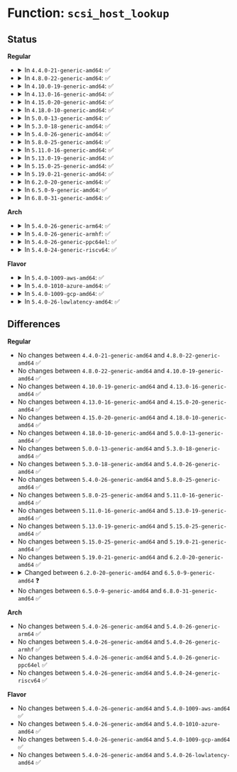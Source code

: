 # Function: <code>scsi_host_lookup</code>

## Status
<b>Regular</b>
<ul>
<li>
<details>
<summary>In <code>4.4.0-21-generic-amd64</code>: ✅</summary>

```c
struct Scsi_Host * scsi_host_lookup(short unsigned int hostnum)
```

```json
{
  "name": "scsi_host_lookup",
  "collision_type": "Unique Global",
  "inline_type": "No",
  "funcs": [
    {
      "addr": 18446744071584777344,
      "name": "scsi_host_lookup",
      "external": true,
      "loc": "drivers/scsi/hosts.c:563",
      "file": "drivers/scsi/hosts.c",
      "inline": "seen, unknown",
      "caller_inline": [],
      "caller_func": [
        "drivers/scsi/scsi_proc.c:proc_scsi_write",
        "drivers/scsi/scsi_proc.c:proc_scsi_write"
      ]
    }
  ],
  "symbols": [
    {
      "addr": 18446744071584777344,
      "name": "scsi_host_lookup",
      "section": ".text",
      "bind": "STB_GLOBAL",
      "size": 117
    }
  ]
}
```
</details>
</li>
<li>
<details>
<summary>In <code>4.8.0-22-generic-amd64</code>: ✅</summary>

```c
struct Scsi_Host * scsi_host_lookup(short unsigned int hostnum)
```

```json
{
  "name": "scsi_host_lookup",
  "collision_type": "Unique Global",
  "inline_type": "No",
  "funcs": [
    {
      "addr": 18446744071585137456,
      "name": "scsi_host_lookup",
      "external": true,
      "loc": "drivers/scsi/hosts.c:575",
      "file": "drivers/scsi/hosts.c",
      "inline": "seen, unknown",
      "caller_inline": [],
      "caller_func": [
        "drivers/scsi/scsi_proc.c:proc_scsi_write",
        "drivers/scsi/scsi_proc.c:proc_scsi_write"
      ]
    }
  ],
  "symbols": [
    {
      "addr": 18446744071585137456,
      "name": "scsi_host_lookup",
      "section": ".text",
      "bind": "STB_GLOBAL",
      "size": 117
    }
  ]
}
```
</details>
</li>
<li>
<details>
<summary>In <code>4.10.0-19-generic-amd64</code>: ✅</summary>

```c
struct Scsi_Host * scsi_host_lookup(short unsigned int hostnum)
```

```json
{
  "name": "scsi_host_lookup",
  "collision_type": "Unique Global",
  "inline_type": "No",
  "funcs": [
    {
      "addr": 18446744071585331728,
      "name": "scsi_host_lookup",
      "external": true,
      "loc": "drivers/scsi/hosts.c:579",
      "file": "drivers/scsi/hosts.c",
      "inline": "seen, unknown",
      "caller_inline": [],
      "caller_func": [
        "drivers/scsi/scsi_proc.c:proc_scsi_write",
        "drivers/scsi/scsi_proc.c:proc_scsi_write"
      ]
    }
  ],
  "symbols": [
    {
      "addr": 18446744071585331728,
      "name": "scsi_host_lookup",
      "section": ".text",
      "bind": "STB_GLOBAL",
      "size": 117
    }
  ]
}
```
</details>
</li>
<li>
<details>
<summary>In <code>4.13.0-16-generic-amd64</code>: ✅</summary>

```c
struct Scsi_Host * scsi_host_lookup(short unsigned int hostnum)
```

```json
{
  "name": "scsi_host_lookup",
  "collision_type": "Unique Global",
  "inline_type": "No",
  "funcs": [
    {
      "addr": 18446744071585416256,
      "name": "scsi_host_lookup",
      "external": true,
      "loc": "drivers/scsi/hosts.c:567",
      "file": "drivers/scsi/hosts.c",
      "inline": "seen, unknown",
      "caller_inline": [],
      "caller_func": [
        "drivers/scsi/scsi_proc.c:proc_scsi_write",
        "drivers/scsi/scsi_proc.c:proc_scsi_write"
      ]
    }
  ],
  "symbols": [
    {
      "addr": 18446744071585416256,
      "name": "scsi_host_lookup",
      "section": ".text",
      "bind": "STB_GLOBAL",
      "size": 117
    }
  ]
}
```
</details>
</li>
<li>
<details>
<summary>In <code>4.15.0-20-generic-amd64</code>: ✅</summary>

```c
struct Scsi_Host * scsi_host_lookup(short unsigned int hostnum)
```

```json
{
  "name": "scsi_host_lookup",
  "collision_type": "Unique Global",
  "inline_type": "No",
  "funcs": [
    {
      "addr": 18446744071585846224,
      "name": "scsi_host_lookup",
      "external": true,
      "loc": "drivers/scsi/hosts.c:562",
      "file": "drivers/scsi/hosts.c",
      "inline": "seen, unknown",
      "caller_inline": [],
      "caller_func": [
        "drivers/scsi/scsi_proc.c:proc_scsi_write",
        "drivers/scsi/scsi_proc.c:proc_scsi_write"
      ]
    }
  ],
  "symbols": [
    {
      "addr": 18446744071585846224,
      "name": "scsi_host_lookup",
      "section": ".text",
      "bind": "STB_GLOBAL",
      "size": 117
    }
  ]
}
```
</details>
</li>
<li>
<details>
<summary>In <code>4.18.0-10-generic-amd64</code>: ✅</summary>

```c
struct Scsi_Host * scsi_host_lookup(short unsigned int hostnum)
```

```json
{
  "name": "scsi_host_lookup",
  "collision_type": "Unique Global",
  "inline_type": "No",
  "funcs": [
    {
      "addr": 18446744071586092688,
      "name": "scsi_host_lookup",
      "external": true,
      "loc": "drivers/scsi/hosts.c:538",
      "file": "drivers/scsi/hosts.c",
      "inline": "seen, unknown",
      "caller_inline": [],
      "caller_func": [
        "drivers/scsi/scsi_proc.c:proc_scsi_write",
        "drivers/scsi/scsi_proc.c:proc_scsi_write"
      ]
    }
  ],
  "symbols": [
    {
      "addr": 18446744071586092688,
      "name": "scsi_host_lookup",
      "section": ".text",
      "bind": "STB_GLOBAL",
      "size": 127
    }
  ]
}
```
</details>
</li>
<li>
<details>
<summary>In <code>5.0.0-13-generic-amd64</code>: ✅</summary>

```c
struct Scsi_Host * scsi_host_lookup(short unsigned int hostnum)
```

```json
{
  "name": "scsi_host_lookup",
  "collision_type": "Unique Global",
  "inline_type": "No",
  "funcs": [
    {
      "addr": 18446744071586238864,
      "name": "scsi_host_lookup",
      "external": true,
      "loc": "drivers/scsi/hosts.c:525",
      "file": "drivers/scsi/hosts.c",
      "inline": "seen, unknown",
      "caller_inline": [],
      "caller_func": [
        "drivers/scsi/scsi_proc.c:proc_scsi_write",
        "drivers/scsi/scsi_proc.c:proc_scsi_write"
      ]
    }
  ],
  "symbols": [
    {
      "addr": 18446744071586238864,
      "name": "scsi_host_lookup",
      "section": ".text",
      "bind": "STB_GLOBAL",
      "size": 127
    }
  ]
}
```
</details>
</li>
<li>
<details>
<summary>In <code>5.3.0-18-generic-amd64</code>: ✅</summary>

```c
struct Scsi_Host * scsi_host_lookup(short unsigned int hostnum)
```

```json
{
  "name": "scsi_host_lookup",
  "collision_type": "Unique Global",
  "inline_type": "No",
  "funcs": [
    {
      "addr": 18446744071586483392,
      "name": "scsi_host_lookup",
      "external": true,
      "loc": "drivers/scsi/hosts.c:529",
      "file": "drivers/scsi/hosts.c",
      "inline": "seen, unknown",
      "caller_inline": [],
      "caller_func": [
        "drivers/scsi/scsi_proc.c:proc_scsi_write",
        "drivers/scsi/scsi_proc.c:proc_scsi_write"
      ]
    }
  ],
  "symbols": [
    {
      "addr": 18446744071586483392,
      "name": "scsi_host_lookup",
      "section": ".text",
      "bind": "STB_GLOBAL",
      "size": 129
    }
  ]
}
```
</details>
</li>
<li>
<details>
<summary>In <code>5.4.0-26-generic-amd64</code>: ✅</summary>

```c
struct Scsi_Host * scsi_host_lookup(short unsigned int hostnum)
```

```json
{
  "name": "scsi_host_lookup",
  "collision_type": "Unique Global",
  "inline_type": "No",
  "funcs": [
    {
      "addr": 18446744071586631184,
      "name": "scsi_host_lookup",
      "external": true,
      "loc": "drivers/scsi/hosts.c:529",
      "file": "drivers/scsi/hosts.c",
      "inline": "seen, unknown",
      "caller_inline": [],
      "caller_func": [
        "drivers/scsi/scsi_proc.c:proc_scsi_write",
        "drivers/scsi/scsi_proc.c:proc_scsi_write"
      ]
    }
  ],
  "symbols": [
    {
      "addr": 18446744071586631184,
      "name": "scsi_host_lookup",
      "section": ".text",
      "bind": "STB_GLOBAL",
      "size": 129
    }
  ]
}
```
</details>
</li>
<li>
<details>
<summary>In <code>5.8.0-25-generic-amd64</code>: ✅</summary>

```c
struct Scsi_Host * scsi_host_lookup(short unsigned int hostnum)
```

```json
{
  "name": "scsi_host_lookup",
  "collision_type": "Unique Global",
  "inline_type": "No",
  "funcs": [
    {
      "addr": 18446744071587426400,
      "name": "scsi_host_lookup",
      "external": true,
      "loc": "drivers/scsi/hosts.c:530",
      "file": "drivers/scsi/hosts.c",
      "inline": "seen, unknown",
      "caller_inline": [],
      "caller_func": [
        "drivers/scsi/scsi_proc.c:proc_scsi_write",
        "drivers/scsi/scsi_proc.c:proc_scsi_write"
      ]
    }
  ],
  "symbols": [
    {
      "addr": 18446744071587426400,
      "name": "scsi_host_lookup",
      "section": ".text",
      "bind": "STB_GLOBAL",
      "size": 116
    }
  ]
}
```
</details>
</li>
<li>
<details>
<summary>In <code>5.11.0-16-generic-amd64</code>: ✅</summary>

```c
struct Scsi_Host * scsi_host_lookup(short unsigned int hostnum)
```

```json
{
  "name": "scsi_host_lookup",
  "collision_type": "Unique Global",
  "inline_type": "No",
  "funcs": [
    {
      "addr": 18446744071587496064,
      "name": "scsi_host_lookup",
      "external": true,
      "loc": "drivers/scsi/hosts.c:533",
      "file": "drivers/scsi/hosts.c",
      "inline": "seen, unknown",
      "caller_inline": [],
      "caller_func": [
        "drivers/scsi/scsi_proc.c:proc_scsi_write",
        "drivers/scsi/scsi_proc.c:proc_scsi_write"
      ]
    }
  ],
  "symbols": [
    {
      "addr": 18446744071587496064,
      "name": "scsi_host_lookup",
      "section": ".text",
      "bind": "STB_GLOBAL",
      "size": 116
    }
  ]
}
```
</details>
</li>
<li>
<details>
<summary>In <code>5.13.0-19-generic-amd64</code>: ✅</summary>

```c
struct Scsi_Host * scsi_host_lookup(short unsigned int hostnum)
```

```json
{
  "name": "scsi_host_lookup",
  "collision_type": "Unique Global",
  "inline_type": "No",
  "funcs": [
    {
      "addr": 18446744071587377904,
      "name": "scsi_host_lookup",
      "external": true,
      "loc": "drivers/scsi/hosts.c:537",
      "file": "drivers/scsi/hosts.c",
      "inline": "seen, unknown",
      "caller_inline": [],
      "caller_func": [
        "drivers/scsi/scsi_proc.c:proc_scsi_write",
        "drivers/scsi/scsi_proc.c:proc_scsi_write"
      ]
    }
  ],
  "symbols": [
    {
      "addr": 18446744071587377904,
      "name": "scsi_host_lookup",
      "section": ".text",
      "bind": "STB_GLOBAL",
      "size": 116
    }
  ]
}
```
</details>
</li>
<li>
<details>
<summary>In <code>5.15.0-25-generic-amd64</code>: ✅</summary>

```c
struct Scsi_Host * scsi_host_lookup(short unsigned int hostnum)
```

```json
{
  "name": "scsi_host_lookup",
  "collision_type": "Unique Global",
  "inline_type": "No",
  "funcs": [
    {
      "addr": 18446744071587945488,
      "name": "scsi_host_lookup",
      "external": true,
      "loc": "drivers/scsi/hosts.c:539",
      "file": "drivers/scsi/hosts.c",
      "inline": "seen, unknown",
      "caller_inline": [],
      "caller_func": [
        "drivers/scsi/scsi_proc.c:proc_scsi_write",
        "drivers/scsi/scsi_proc.c:proc_scsi_write"
      ]
    }
  ],
  "symbols": [
    {
      "addr": 18446744071587945488,
      "name": "scsi_host_lookup",
      "section": ".text",
      "bind": "STB_GLOBAL",
      "size": 116
    }
  ]
}
```
</details>
</li>
<li>
<details>
<summary>In <code>5.19.0-21-generic-amd64</code>: ✅</summary>

```c
struct Scsi_Host * scsi_host_lookup(short unsigned int hostnum)
```

```json
{
  "name": "scsi_host_lookup",
  "collision_type": "Unique Global",
  "inline_type": "No",
  "funcs": [
    {
      "addr": 18446744071589300960,
      "name": "scsi_host_lookup",
      "external": true,
      "loc": "drivers/scsi/hosts.c:541",
      "file": "drivers/scsi/hosts.c",
      "inline": "seen, unknown",
      "caller_inline": [],
      "caller_func": [
        "drivers/scsi/scsi_proc.c:proc_scsi_write",
        "drivers/scsi/scsi_proc.c:proc_scsi_write"
      ]
    }
  ],
  "symbols": [
    {
      "addr": 18446744071589300960,
      "name": "scsi_host_lookup",
      "section": ".text",
      "bind": "STB_GLOBAL",
      "size": 126
    }
  ]
}
```
</details>
</li>
<li>
<details>
<summary>In <code>6.2.0-20-generic-amd64</code>: ✅</summary>

```c
struct Scsi_Host * scsi_host_lookup(short unsigned int hostnum)
```

```json
{
  "name": "scsi_host_lookup",
  "collision_type": "Unique Global",
  "inline_type": "No",
  "funcs": [
    {
      "addr": 18446744071590864368,
      "name": "scsi_host_lookup",
      "external": true,
      "loc": "drivers/scsi/hosts.c:557",
      "file": "drivers/scsi/hosts.c",
      "inline": "seen, unknown",
      "caller_inline": [],
      "caller_func": [
        "drivers/scsi/scsi_proc.c:proc_scsi_write",
        "drivers/scsi/scsi_proc.c:proc_scsi_write"
      ]
    }
  ],
  "symbols": [
    {
      "addr": 18446744071590864368,
      "name": "scsi_host_lookup",
      "section": ".text",
      "bind": "STB_GLOBAL",
      "size": 126
    }
  ]
}
```
</details>
</li>
<li>
<details>
<summary>In <code>6.5.0-9-generic-amd64</code>: ✅</summary>

```c
struct Scsi_Host * scsi_host_lookup(unsigned int hostnum)
```

```json
{
  "name": "scsi_host_lookup",
  "collision_type": "Unique Global",
  "inline_type": "No",
  "funcs": [
    {
      "addr": 18446744071591207536,
      "name": "scsi_host_lookup",
      "external": true,
      "loc": "drivers/scsi/hosts.c:557",
      "file": "drivers/scsi/hosts.c",
      "inline": "seen, unknown",
      "caller_inline": [],
      "caller_func": [
        "drivers/scsi/scsi_proc.c:proc_scsi_write",
        "drivers/scsi/scsi_proc.c:proc_scsi_write"
      ]
    }
  ],
  "symbols": [
    {
      "addr": 18446744071591207536,
      "name": "scsi_host_lookup",
      "section": ".text",
      "bind": "STB_GLOBAL",
      "size": 125
    }
  ]
}
```
</details>
</li>
<li>
<details>
<summary>In <code>6.8.0-31-generic-amd64</code>: ✅</summary>

```c
struct Scsi_Host * scsi_host_lookup(unsigned int hostnum)
```

```json
{
  "name": "scsi_host_lookup",
  "collision_type": "Unique Global",
  "inline_type": "No",
  "funcs": [
    {
      "addr": 18446744071591554720,
      "name": "scsi_host_lookup",
      "external": true,
      "loc": "drivers/scsi/hosts.c:557",
      "file": "drivers/scsi/hosts.c",
      "inline": "seen, unknown",
      "caller_inline": [],
      "caller_func": [
        "drivers/scsi/scsi_proc.c:proc_scsi_write",
        "drivers/scsi/scsi_proc.c:proc_scsi_write"
      ]
    }
  ],
  "symbols": [
    {
      "addr": 18446744071591554720,
      "name": "scsi_host_lookup",
      "section": ".text",
      "bind": "STB_GLOBAL",
      "size": 125
    }
  ]
}
```
</details>
</li>
</ul>
<b>Arch</b>
<ul>
<li>
<details>
<summary>In <code>5.4.0-26-generic-arm64</code>: ✅</summary>

```c
struct Scsi_Host * scsi_host_lookup(short unsigned int hostnum)
```

```json
{
  "name": "scsi_host_lookup",
  "collision_type": "Unique Global",
  "inline_type": "No",
  "funcs": [
    {
      "addr": 18446603336499523856,
      "name": "scsi_host_lookup",
      "external": true,
      "loc": "drivers/scsi/hosts.c:529",
      "file": "drivers/scsi/hosts.c",
      "inline": "seen, unknown",
      "caller_inline": [],
      "caller_func": [
        "drivers/scsi/scsi_proc.c:proc_scsi_write",
        "drivers/scsi/scsi_proc.c:proc_scsi_write"
      ]
    }
  ],
  "symbols": [
    {
      "addr": 18446603336499523856,
      "name": "scsi_host_lookup",
      "section": ".text",
      "bind": "STB_GLOBAL",
      "size": 144
    }
  ]
}
```
</details>
</li>
<li>
<details>
<summary>In <code>5.4.0-26-generic-armhf</code>: ✅</summary>

```c
struct Scsi_Host * scsi_host_lookup(short unsigned int hostnum)
```

```json
{
  "name": "scsi_host_lookup",
  "collision_type": "Unique Global",
  "inline_type": "No",
  "funcs": [
    {
      "addr": 3231990896,
      "name": "scsi_host_lookup",
      "external": true,
      "loc": "drivers/scsi/hosts.c:529",
      "file": "drivers/scsi/hosts.c",
      "inline": "seen, unknown",
      "caller_inline": [],
      "caller_func": [
        "drivers/scsi/scsi_proc.c:proc_scsi_write",
        "drivers/scsi/scsi_proc.c:proc_scsi_write"
      ]
    }
  ],
  "symbols": [
    {
      "addr": 3231990896,
      "name": "scsi_host_lookup",
      "section": ".text",
      "bind": "STB_GLOBAL",
      "size": 132
    }
  ]
}
```
</details>
</li>
<li>
<details>
<summary>In <code>5.4.0-26-generic-ppc64el</code>: ✅</summary>

```c
struct Scsi_Host * scsi_host_lookup(short unsigned int hostnum)
```

```json
{
  "name": "scsi_host_lookup",
  "collision_type": "Unique Global",
  "inline_type": "No",
  "funcs": [
    {
      "addr": 13835058055292815968,
      "name": "scsi_host_lookup",
      "external": true,
      "loc": "drivers/scsi/hosts.c:529",
      "file": "drivers/scsi/hosts.c",
      "inline": "seen, unknown",
      "caller_inline": [],
      "caller_func": [
        "drivers/scsi/scsi_proc.c:proc_scsi_write",
        "drivers/scsi/scsi_proc.c:proc_scsi_write"
      ]
    }
  ],
  "symbols": [
    {
      "addr": 13835058055292815968,
      "name": "scsi_host_lookup",
      "section": ".text",
      "bind": "STB_GLOBAL",
      "size": 208
    }
  ]
}
```
</details>
</li>
<li>
<details>
<summary>In <code>5.4.0-24-generic-riscv64</code>: ✅</summary>

```c
struct Scsi_Host * scsi_host_lookup(short unsigned int hostnum)
```

```json
{
  "name": "scsi_host_lookup",
  "collision_type": "Unique Global",
  "inline_type": "No",
  "funcs": [
    {
      "addr": 18446743936276730430,
      "name": "scsi_host_lookup",
      "external": true,
      "loc": "drivers/scsi/hosts.c:529",
      "file": "drivers/scsi/hosts.c",
      "inline": "seen, unknown",
      "caller_inline": [],
      "caller_func": [
        "drivers/scsi/scsi_proc.c:proc_scsi_write",
        "drivers/scsi/scsi_proc.c:proc_scsi_write"
      ]
    }
  ],
  "symbols": [
    {
      "addr": 18446743936276730430,
      "name": "scsi_host_lookup",
      "section": ".text",
      "bind": "STB_GLOBAL",
      "size": 134
    }
  ]
}
```
</details>
</li>
</ul>
<b>Flavor</b>
<ul>
<li>
<details>
<summary>In <code>5.4.0-1009-aws-amd64</code>: ✅</summary>

```c
struct Scsi_Host * scsi_host_lookup(short unsigned int hostnum)
```

```json
{
  "name": "scsi_host_lookup",
  "collision_type": "Unique Global",
  "inline_type": "No",
  "funcs": [
    {
      "addr": 18446744071586321664,
      "name": "scsi_host_lookup",
      "external": true,
      "loc": "drivers/scsi/hosts.c:529",
      "file": "drivers/scsi/hosts.c",
      "inline": "seen, unknown",
      "caller_inline": [],
      "caller_func": [
        "drivers/scsi/scsi_proc.c:proc_scsi_write",
        "drivers/scsi/scsi_proc.c:proc_scsi_write"
      ]
    }
  ],
  "symbols": [
    {
      "addr": 18446744071586321664,
      "name": "scsi_host_lookup",
      "section": ".text",
      "bind": "STB_GLOBAL",
      "size": 129
    }
  ]
}
```
</details>
</li>
<li>
<details>
<summary>In <code>5.4.0-1010-azure-amd64</code>: ✅</summary>

```c
struct Scsi_Host * scsi_host_lookup(short unsigned int hostnum)
```

```json
{
  "name": "scsi_host_lookup",
  "collision_type": "Unique Global",
  "inline_type": "No",
  "funcs": [
    {
      "addr": 18446744071586162992,
      "name": "scsi_host_lookup",
      "external": true,
      "loc": "drivers/scsi/hosts.c:529",
      "file": "drivers/scsi/hosts.c",
      "inline": "seen, unknown",
      "caller_inline": [],
      "caller_func": [
        "drivers/scsi/scsi_proc.c:proc_scsi_write",
        "drivers/scsi/scsi_proc.c:proc_scsi_write"
      ]
    }
  ],
  "symbols": [
    {
      "addr": 18446744071586162992,
      "name": "scsi_host_lookup",
      "section": ".text",
      "bind": "STB_GLOBAL",
      "size": 129
    }
  ]
}
```
</details>
</li>
<li>
<details>
<summary>In <code>5.4.0-1009-gcp-amd64</code>: ✅</summary>

```c
struct Scsi_Host * scsi_host_lookup(short unsigned int hostnum)
```

```json
{
  "name": "scsi_host_lookup",
  "collision_type": "Unique Global",
  "inline_type": "No",
  "funcs": [
    {
      "addr": 18446744071586579152,
      "name": "scsi_host_lookup",
      "external": true,
      "loc": "drivers/scsi/hosts.c:529",
      "file": "drivers/scsi/hosts.c",
      "inline": "seen, unknown",
      "caller_inline": [],
      "caller_func": [
        "drivers/scsi/scsi_proc.c:proc_scsi_write",
        "drivers/scsi/scsi_proc.c:proc_scsi_write"
      ]
    }
  ],
  "symbols": [
    {
      "addr": 18446744071586579152,
      "name": "scsi_host_lookup",
      "section": ".text",
      "bind": "STB_GLOBAL",
      "size": 129
    }
  ]
}
```
</details>
</li>
<li>
<details>
<summary>In <code>5.4.0-26-lowlatency-amd64</code>: ✅</summary>

```c
struct Scsi_Host * scsi_host_lookup(short unsigned int hostnum)
```

```json
{
  "name": "scsi_host_lookup",
  "collision_type": "Unique Global",
  "inline_type": "No",
  "funcs": [
    {
      "addr": 18446744071586691376,
      "name": "scsi_host_lookup",
      "external": true,
      "loc": "drivers/scsi/hosts.c:529",
      "file": "drivers/scsi/hosts.c",
      "inline": "seen, unknown",
      "caller_inline": [],
      "caller_func": [
        "drivers/scsi/scsi_proc.c:proc_scsi_write",
        "drivers/scsi/scsi_proc.c:proc_scsi_write"
      ]
    }
  ],
  "symbols": [
    {
      "addr": 18446744071586691376,
      "name": "scsi_host_lookup",
      "section": ".text",
      "bind": "STB_GLOBAL",
      "size": 129
    }
  ]
}
```
</details>
</li>
</ul>

## Differences
<b>Regular</b>
<ul>
<li>
No changes between <code>4.4.0-21-generic-amd64</code> and <code>4.8.0-22-generic-amd64</code> ✅
</li>
<li>
No changes between <code>4.8.0-22-generic-amd64</code> and <code>4.10.0-19-generic-amd64</code> ✅
</li>
<li>
No changes between <code>4.10.0-19-generic-amd64</code> and <code>4.13.0-16-generic-amd64</code> ✅
</li>
<li>
No changes between <code>4.13.0-16-generic-amd64</code> and <code>4.15.0-20-generic-amd64</code> ✅
</li>
<li>
No changes between <code>4.15.0-20-generic-amd64</code> and <code>4.18.0-10-generic-amd64</code> ✅
</li>
<li>
No changes between <code>4.18.0-10-generic-amd64</code> and <code>5.0.0-13-generic-amd64</code> ✅
</li>
<li>
No changes between <code>5.0.0-13-generic-amd64</code> and <code>5.3.0-18-generic-amd64</code> ✅
</li>
<li>
No changes between <code>5.3.0-18-generic-amd64</code> and <code>5.4.0-26-generic-amd64</code> ✅
</li>
<li>
No changes between <code>5.4.0-26-generic-amd64</code> and <code>5.8.0-25-generic-amd64</code> ✅
</li>
<li>
No changes between <code>5.8.0-25-generic-amd64</code> and <code>5.11.0-16-generic-amd64</code> ✅
</li>
<li>
No changes between <code>5.11.0-16-generic-amd64</code> and <code>5.13.0-19-generic-amd64</code> ✅
</li>
<li>
No changes between <code>5.13.0-19-generic-amd64</code> and <code>5.15.0-25-generic-amd64</code> ✅
</li>
<li>
No changes between <code>5.15.0-25-generic-amd64</code> and <code>5.19.0-21-generic-amd64</code> ✅
</li>
<li>
No changes between <code>5.19.0-21-generic-amd64</code> and <code>6.2.0-20-generic-amd64</code> ✅
</li>
<li>
<details>
<summary>Changed between <code>6.2.0-20-generic-amd64</code> and <code>6.5.0-9-generic-amd64</code> ❓</summary>
<ul>
<li>
<b>Param type changed. </b>
<code>short unsigned int hostnum</code> ➡️ <code>unsigned int hostnum</code>
</li>
</ul>
</details>
</li>
<li>
No changes between <code>6.5.0-9-generic-amd64</code> and <code>6.8.0-31-generic-amd64</code> ✅
</li>
</ul>
<b>Arch</b>
<ul>
<li>
No changes between <code>5.4.0-26-generic-amd64</code> and <code>5.4.0-26-generic-arm64</code> ✅
</li>
<li>
No changes between <code>5.4.0-26-generic-amd64</code> and <code>5.4.0-26-generic-armhf</code> ✅
</li>
<li>
No changes between <code>5.4.0-26-generic-amd64</code> and <code>5.4.0-26-generic-ppc64el</code> ✅
</li>
<li>
No changes between <code>5.4.0-26-generic-amd64</code> and <code>5.4.0-24-generic-riscv64</code> ✅
</li>
</ul>
<b>Flavor</b>
<ul>
<li>
No changes between <code>5.4.0-26-generic-amd64</code> and <code>5.4.0-1009-aws-amd64</code> ✅
</li>
<li>
No changes between <code>5.4.0-26-generic-amd64</code> and <code>5.4.0-1010-azure-amd64</code> ✅
</li>
<li>
No changes between <code>5.4.0-26-generic-amd64</code> and <code>5.4.0-1009-gcp-amd64</code> ✅
</li>
<li>
No changes between <code>5.4.0-26-generic-amd64</code> and <code>5.4.0-26-lowlatency-amd64</code> ✅
</li>
</ul>
